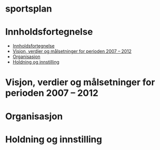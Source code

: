 sportsplan
==========

# Innholdsfortegnelse

- [Innholdsfortegnelse](#innholdsfortegnelse)
- [Visjon, verdier og målsetninger for perioden 2007 – 2012](#visjon-verdier-og-m%C3%A5lsetninger-for-perioden-2007--2012)
- [Organisasjon](#organisasjon)
- [Holdning og innstilling](#holdning-og-innstilling)

# Visjon, verdier og målsetninger for perioden 2007 – 2012

# Organisasjon

# Holdning og innstilling
